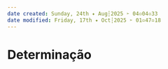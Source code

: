 ```yaml
---
date created: Sunday, 24th ✦ Aug┆2025 ➣ 04▫04▫33 
date modified: Friday, 17th ✦ Oct┆2025 ➣ 01▫47▫18 
---
```

# Determinação
